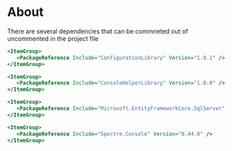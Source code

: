 ﻿# About

There are several dependencies that can be commneted out of uncommented in the project file

```xml
<ItemGroup>
   <PackageReference Include="ConfigurationLibrary" Version="1.0.1" />
</ItemGroup>

<ItemGroup>
   <PackageReference Include="ConsoleHelperLibrary" Version="1.0.0" />
</ItemGroup>

<ItemGroup>
   <PackageReference Include="Microsoft.EntityFrameworkCore.SqlServer" Version="6.0.8" />
</ItemGroup>

<ItemGroup>
   <PackageReference Include="Spectre.Console" Version="0.44.0" />
</ItemGroup>
```